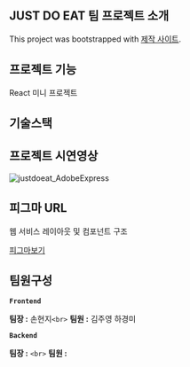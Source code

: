 <h2>JUST DO EAT 팀 프로젝트 소개</h2>  

This project was bootstrapped with [제작 사이트](https://github.com/sirri1222/JUSTDOEAT).

<h2>프로젝트 기능 </h2>  


React 미니 프로젝트
<h2>기술스택 </h2>  



<h2>프로젝트 시연영상 </h2>  

![justdoeat_AdobeExpress](https://user-images.githubusercontent.com/117979314/226496541-6af281b5-a3ce-46b0-b255-44a9f7384eb2.gif)




## 피그마 URL

웹 서비스 레이아웃 및 컴포넌트 구조

[피그마보기](https://www.figma.com/file/NfuFBO6sBleHWZIFMDw0st/Untitled?node-id=37%3A52&t=XFFFn8t3PgdF9oGx-1) 

## 팀원구성

**`Frontend`**

**팀장 :** 손현지`<br>`
**팀원 :** 김주영 하경미

**`Backend`**

**팀장 :** `<br>`
**팀원 :** 
